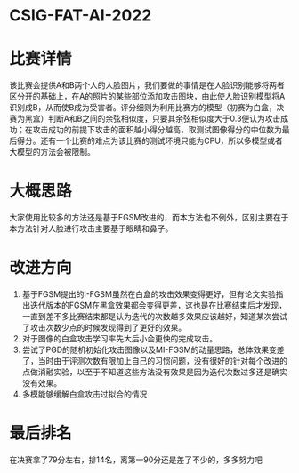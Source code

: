 # CSIG-FAT-AI-2022

# 比赛详情
该比赛会提供A和B两个人的人脸图片，我们要做的事情是在人脸识别能够将两者区分开的基础上，在A的照片的某些部位添加攻击图块，由此使人脸识别模型将A识别成B，从而使B成为受害者。评分细则为利用比赛方的模型（初赛为白盒，决赛为黑盒）判断A和B之间的余弦相似度，只要其余弦相似度大于0.3便认为攻击成功；在攻击成功的前提下攻击的面积越小得分越高，取测试图像得分的中位数为最后得分。还有一个比赛的难点为该比赛的测试环境只能为CPU，所以多模型或者大模型的方法会被限制。

# 大概思路
大家使用比较多的方法还是基于FGSM改进的，而本方法也不例外，区别主要在于本方法针对人脸进行攻击主要基于眼睛和鼻子。

# 改进方向
1. 基于FGSM提出的I-FGSM虽然在白盒的攻击效果变得更好，但有论文实验指出迭代版本的FGSM在黑盒效果都会变得更差，这也是在比赛结束后才发现，一直到差不多比赛结束都是认为迭代的次数越多效果应该越好，知道某次尝试了攻击次数少点的时候发现得到了更好的效果。
2. 对于图像的白盒攻击学习率先大后小会更快的完成攻击。
3. 尝试了PGD的随机初始化攻击图像以及MI-FGSM的动量思路，总体效果变差了，当时由于评测次数有限加上自己的习惯问题，没有很好的针对每个改进的点做消融实验，以至于不知道这些方法没有效果是因为迭代次数过多还是确实没有效果。
4. 多模能够缓解白盒攻击过拟合的情况

# 最后排名
在决赛拿了79分左右，排14名，离第一90分还是差了不少的，多多努力吧
